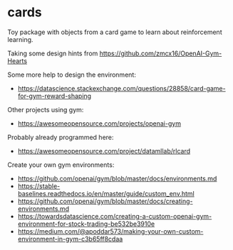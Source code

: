 # cards

Toy package with objects from a card game to learn about reinforcement learning.

Taking some design hints from https://github.com/zmcx16/OpenAI-Gym-Hearts

Some more help to design the environment: 
* https://datascience.stackexchange.com/questions/28858/card-game-for-gym-reward-shaping

Other projects using gym:
* https://awesomeopensource.com/projects/openai-gym

Probably already programmed here:
* https://awesomeopensource.com/project/datamllab/rlcard

Create your own gym environments:
* https://github.com/openai/gym/blob/master/docs/environments.md
* https://stable-baselines.readthedocs.io/en/master/guide/custom_env.html
* https://github.com/openai/gym/blob/master/docs/creating-environments.md
* https://towardsdatascience.com/creating-a-custom-openai-gym-environment-for-stock-trading-be532be3910e
* https://medium.com/@apoddar573/making-your-own-custom-environment-in-gym-c3b65ff8cdaa